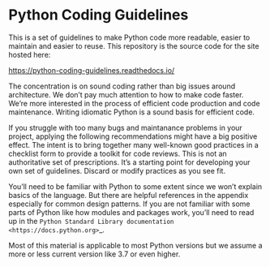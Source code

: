 Python Coding Guidelines
========================

This is a set of guidelines to make Python code more readable, easier to
maintain and easier to reuse. This repository is the source code for the site
hosted here:

<https://python-coding-guidelines.readthedocs.io/>

The concentration is on sound coding rather than big issues around
architecture. We don’t pay much attention to how to make code faster.
We’re more interested in the process of efficient code production and
code maintenance. Writing idiomatic Python is a sound basis for
efficient code.

If you struggle with too many bugs and maintanance problems in your
project, applying the following recommendations might have a big
positive effect. The intent is to bring together many well-known good
practices in a checklist form to provide a toolkit for code reviews.
This is not an authoritative set of prescriptions. It’s a starting point
for developing your own set of guidelines. Discard or modify practices
as you see fit.

You’ll need to be familiar with Python to some extent since we won’t
explain basics of the language. But there are helpful references in the
appendix especially for common design patterns. If you are not familiar
with some parts of Python like how modules and packages work, you’ll
need to read up in the `Python Standard Library documentation <https://docs.python.org>`_.

Most of this material is applicable to most Python versions but we
assume a more or less current version like 3.7 or even higher.
